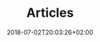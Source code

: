 ---
title: "Articles"
date: 2018-07-02T20:03:26+02:00
description: "The full article archive of all tutorials I've ever written."
draft: false
image: "https://adnanrahic.com/img/post-bg.jpg"
---